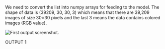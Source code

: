 We need to convert the list into numpy arrays for feeding to the model.
The shape of data is (39209, 30, 30, 3) which means that there are 39,209 images of size 30×30 pixels and the last 3 means the data contains colored images (RGB value).

![First output screenshot.](https://media.discordapp.net/attachments/1101944447740162058/1101944498566729728/op1.png?width=607&height=242)

OUTPUT 1
